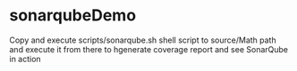 # sonarqubeDemo

Copy and execute scripts/sonarqube.sh shell script to source/Math path and execute it from there to hgenerate coverage report and see SonarQube in action

